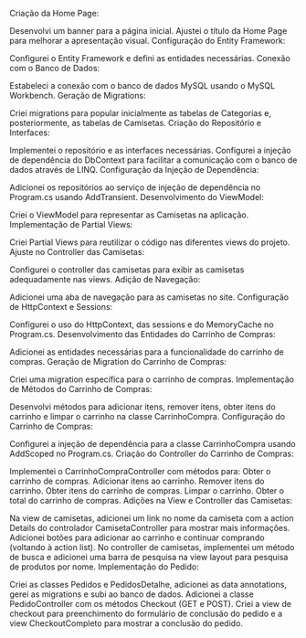 
Criação da Home Page:

Desenvolvi um banner para a página inicial.
Ajustei o título da Home Page para melhorar a apresentação visual.
Configuração do Entity Framework:

Configurei o Entity Framework e defini as entidades necessárias.
Conexão com o Banco de Dados:

Estabeleci a conexão com o banco de dados MySQL usando o MySQL Workbench.
Geração de Migrations:

Criei migrations para popular inicialmente as tabelas de Categorias e, posteriormente, as tabelas de Camisetas.
Criação do Repositório e Interfaces:

Implementei o repositório e as interfaces necessárias.
Configurei a injeção de dependência do DbContext para facilitar a comunicação com o banco de dados através de LINQ.
Configuração da Injeção de Dependência:

Adicionei os repositórios ao serviço de injeção de dependência no Program.cs usando AddTransient.
Desenvolvimento do ViewModel:

Criei o ViewModel para representar as Camisetas na aplicação.
Implementação de Partial Views:

Criei Partial Views para reutilizar o código nas diferentes views do projeto.
Ajuste no Controller das Camisetas:

Configurei o controller das camisetas para exibir as camisetas adequadamente nas views.
Adição de Navegação:

Adicionei uma aba de navegação para as camisetas no site.
Configuração de HttpContext e Sessions:

Configurei o uso do HttpContext, das sessions e do MemoryCache no Program.cs.
Desenvolvimento das Entidades do Carrinho de Compras:

Adicionei as entidades necessárias para a funcionalidade do carrinho de compras.
Geração de Migration do Carrinho de Compras:

Criei uma migration específica para o carrinho de compras.
Implementação de Métodos do Carrinho de Compras:

Desenvolvi métodos para adicionar itens, remover itens, obter itens do carrinho e limpar o carrinho na classe CarrinhoCompra.
Configuração do Carrinho de Compras:

Configurei a injeção de dependência para a classe CarrinhoCompra usando AddScoped no Program.cs.
Criação do Controller do Carrinho de Compras:

Implementei o CarrinhoCompraController com métodos para:
Obter o carrinho de compras.
Adicionar itens ao carrinho.
Remover itens do carrinho.
Obter itens do carrinho de compras.
Limpar o carrinho.
Obter o total do carrinho de compras.
Adições na View e Controller das Camisetas:

Na view de camisetas, adicionei um link no nome da camiseta com a action Details do controlador CamisetaController para mostrar mais informações.
Adicionei botões para adicionar ao carrinho e continuar comprando (voltando à action list).
No controller de camisetas, implementei um método de busca e adicionei uma barra de pesquisa na view layout para pesquisa de produtos por nome.
Implementação do Pedido:

Criei as classes Pedidos e PedidosDetalhe, adicionei as data annotations, gerei as migrations e subi ao banco de dados.
Adicionei a classe PedidoController com os métodos Checkout (GET e POST).
Criei a view de checkout para preenchimento do formulário de conclusão do pedido e a view CheckoutCompleto para mostrar a conclusão do pedido.
